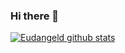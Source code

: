 ### Hi there 👋
[![Eudangeld github stats](https://github-readme-stats.vercel.app/api?username=eudangeld)](https://github.com/eudangeld/github-readme-stats)


<!--
**eudangeld/eudangeld** is a ✨ _special_ ✨ repository because its `README.md` (this file) appears on your GitHub profile.

Here are some ideas to get you started:

- 🔭 I’m currently working on ...
- 🌱 I’m currently learning ...
- 👯 I’m looking to collaborate on ...
- 🤔 I’m looking for help with ...
- 💬 Ask me about ...
- 📫 How to reach me: ...
- 😄 Pronouns: ...
- ⚡ Fun fact: ...
-->
